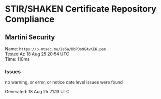 # STIR/SHAKEN Certificate Repository Compliance

## Martini Security

Name: `https://p.mtsec.me/2e5a/DbPDs9GAvKE6.pem`\
Tested At: 18 Aug 25 20:54 UTC\
Time: 110ms

### Issues

no warning, or error, or notice date level issues were found

Generated: 18 Aug 25 21:13 UTC